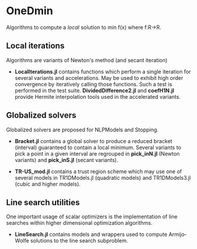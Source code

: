 # OneDmin

Algorithms to compute a *local* solution to  min f(x) where f:R->R.

## Local iterations

Algorithms are variants of Newton's method (and secant iteration)

- **LocalIterations.jl** contains functions which perform a single iteration for several variants and accelerations. May be used to exhibit high order convergence by iteratively calling those functions. Such a test is performed in the test suite. **DividedDifference2.jl** and **coefH1N.jl** provide Hermite interpolation tools used in the accelerated variants.

## Globalized solvers

Globalized solvers are proposed for NLPModels and Stopping.

- **Bracket.jl** contains a global solver to produce a reduced bracket (interval) guaranteed to contain a local minimum. Several variants to pick a point in a given interval are regrouped in **pick_inN.jl** (Newton variants) and **pick_inS.jl** (secant variants).

- **TR-US_mod.jl** contains a trust region scheme which may use one of several models in TR1DModels.jl (quadratic models) and TR1DModels3.jl (cubic and higher models).

## Line search utilities

One important usage of scalar optimizers is the implementation of line searches within higher dimensional optimization algorithms.

- **LineSearch.jl** contains models and wrappers used to compute Armijo-Wolfe solutions to the line search subproblem.

